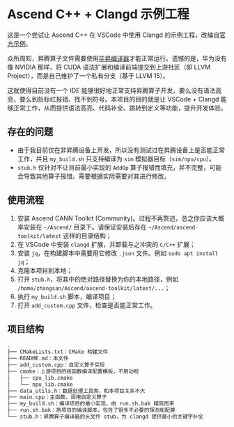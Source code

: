 # Ascend C++ + Clangd 示例工程

这是一个尝试让 Ascend C++ 在 VSCode 中使用 Clangd 的示例工程，改编自[官方示例](https://gitee.com/ascend/samples/tree/master/operator/ascendc/0_introduction/3_add_kernellaunch/AddKernelInvocationNeo)。

众所周知，昇腾算子文件需要使用[毕昇编译器](https://www.hiascend.com/bisheng)才能正常运行。遗憾的是，华为没有像 NVIDIA 那样，将 CUDA 语法扩展和编译前端提交到上游社区（即 LLVM Project），而是自己维护了一个私有分支（基于 LLVM 15）。

这就使得目前没有一个 IDE 能够很好地正常支持昇腾算子开发，要么没有语法高亮，要么到处标红报错、找不到符号。本项目的目的就是让 VSCode + Clangd 能够正常工作，从而提供语法高亮、代码补全、跳转到定义等功能，提升开发体验。

## 存在的问题

- 由于我目前仅在非昇腾设备上开发，所以没有测试过在昇腾设备上是否能正常工作，并且 `my_build.sh` 只支持编译为 `sim` 模拟器目标（`sim/npu/cpu`）。
- `stub.h` 仅针对不让目前最小实现的 `AddOp` 算子报错而填充，并不完整，可能会导致其他算子报错。需要根据实际需要对其进行修改。

## 使用流程

1. 安装 Ascend CANN Toolkit (Community)。过程不再赘述，总之你应该大概率安装在 `~/Ascend/` 目录下。请保证安装后存在 `~/Ascend/ascend-toolkit/latest` 这样的目录结构；
2. 在 VSCode 中安装 `clangd` 扩展，并卸载与之冲突的 `C/C++` 扩展；
3. 安装 `jq`，在构建脚本中需要用它修改 `.json` 文件。例如 `sudo apt install jq`；
4. 克隆本项目到本地；
5. 打开 `stub.h`，将其中的绝对路径替换为你的本地路径，例如 `/home/zhangsan/Ascend/ascend-toolkit/latest/...`；
6. 执行 `my_build.sh` 脚本，编译项目；
7. 打开 `add_custom.cpp` 文件，检查是否能正常工作。

## 项目结构

```bash
.
├── CMakeLists.txt：CMake 构建文件
├── README.md：本文件
├── add_custom.cpp：自定义算子实现
├── cmake：上游项目的核函数编译配置模板，不用动啦
│   ├── cpu_lib.cmake
│   └── npu_lib.cmake
├── data_utils.h：数据处理工具类，和本项目关系不大
├── main.cpp：主函数，调用自定义算子
├── my_build.sh：编译项目的最小实现，由 run.sh.bak 精简而来
├── run.sh.bak：原项目的编译脚本，包含了很多不必要的探测和配置
└── stub.h：昇腾算子编译器的头文件 stub，为 clangd 提供最小的关键字补全
```